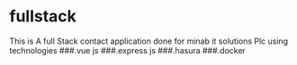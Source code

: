 # fullstack
This  is A full Stack contact application done for minab it solutions Plc using technologies
###.vue js
###.express js
###.hasura
###.docker
